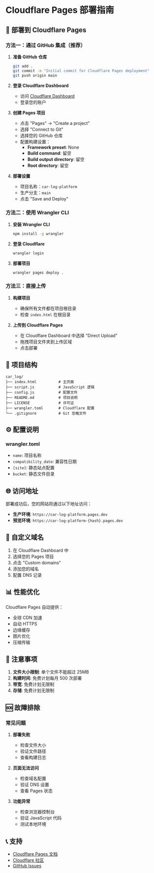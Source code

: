 # Cloudflare Pages 部署指南

## 🚀 部署到 Cloudflare Pages

### 方法一：通过 GitHub 集成（推荐）

1. **准备 GitHub 仓库**
   ```bash
   git add .
   git commit -m "Initial commit for Cloudflare Pages deployment"
   git push origin main
   ```

2. **登录 Cloudflare Dashboard**
   - 访问 [Cloudflare Dashboard](https://dash.cloudflare.com/)
   - 登录您的账户

3. **创建 Pages 项目**
   - 点击 "Pages" → "Create a project"
   - 选择 "Connect to Git"
   - 选择您的 GitHub 仓库
   - 配置构建设置：
     - **Framework preset**: None
     - **Build command**: 留空
     - **Build output directory**: 留空
     - **Root directory**: 留空

4. **部署设置**
   - 项目名称：`car-log-platform`
   - 生产分支：`main`
   - 点击 "Save and Deploy"

### 方法二：使用 Wrangler CLI

1. **安装 Wrangler CLI**
   ```bash
   npm install -g wrangler
   ```

2. **登录 Cloudflare**
   ```bash
   wrangler login
   ```

3. **部署项目**
   ```bash
   wrangler pages deploy .
   ```

### 方法三：直接上传

1. **构建项目**
   - 确保所有文件都在项目根目录
   - 检查 `index.html` 在根目录

2. **上传到 Cloudflare Pages**
   - 在 Cloudflare Dashboard 中选择 "Direct Upload"
   - 拖拽项目文件夹到上传区域
   - 点击部署

## 📁 项目结构

```
car_log/
├── index.html          # 主页面
├── script.js           # JavaScript 逻辑
├── config.js           # 配置文件
├── README.md           # 项目说明
├── LICENSE             # 许可证
├── wrangler.toml       # Cloudflare 配置
└── .gitignore          # Git 忽略文件
```

## ⚙️ 配置说明

### wrangler.toml
- `name`: 项目名称
- `compatibility_date`: 兼容性日期
- `[site]`: 静态站点配置
- `bucket`: 静态文件目录

## 🌐 访问地址

部署成功后，您的网站将通过以下地址访问：
- **生产环境**: `https://car-log-platform.pages.dev`
- **预览环境**: `https://car-log-platform-{hash}.pages.dev`

## 🔧 自定义域名

1. 在 Cloudflare Dashboard 中
2. 选择您的 Pages 项目
3. 点击 "Custom domains"
4. 添加您的域名
5. 配置 DNS 记录

## 📊 性能优化

Cloudflare Pages 自动提供：
- 全球 CDN 加速
- 自动 HTTPS
- 边缘缓存
- 图片优化
- 压缩传输

## 🚨 注意事项

1. **文件大小限制**: 单个文件不能超过 25MB
2. **构建时间**: 免费计划每月 500 次部署
3. **带宽**: 免费计划无限制
4. **存储**: 免费计划无限制

## 🆘 故障排除

### 常见问题

1. **部署失败**
   - 检查文件大小
   - 验证文件路径
   - 查看构建日志

2. **页面无法访问**
   - 检查域名配置
   - 验证 DNS 设置
   - 查看 Pages 状态

3. **功能异常**
   - 检查浏览器控制台
   - 验证 JavaScript 代码
   - 测试本地环境

## 📞 支持

- [Cloudflare Pages 文档](https://developers.cloudflare.com/pages/)
- [Cloudflare 社区](https://community.cloudflare.com/)
- [GitHub Issues](https://github.com/your-repo/issues)
